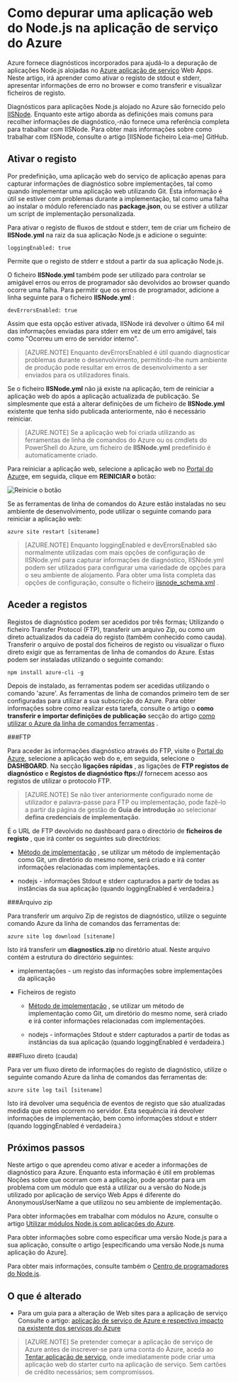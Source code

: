 <properties
    pageTitle="Como depurar uma aplicação web do Node.js na aplicação de serviço do Azure"
    description="Saiba como depurar uma aplicação web do Node.js na aplicação de serviço de Azure."
    tags="azure-portal"
    services="app-service\web"
    documentationCenter="nodejs"
    authors="rmcmurray"
    manager="wpickett"
    editor=""/>

<tags
    ms.service="app-service-web"
    ms.workload="web"
    ms.tgt_pltfrm="na"
    ms.devlang="nodejs"
    ms.topic="article"
    ms.date="08/11/2016"
    ms.author="robmcm"/>

# <a name="how-to-debug-a-nodejs-web-app-in-azure-app-service"></a>Como depurar uma aplicação web do Node.js na aplicação de serviço do Azure

Azure fornece diagnósticos incorporados para ajudá-lo a depuração de aplicações Node.js alojadas no [Azure aplicação de serviço](http://go.microsoft.com/fwlink/?LinkId=529714) Web Apps. Neste artigo, irá aprender como ativar o registo de stdout e stderr, apresentar informações de erro no browser e como transferir e visualizar ficheiros de registo.

Diagnósticos para aplicações Node.js alojado no Azure são fornecido pelo [IISNode]. Enquanto este artigo aborda as definições mais comuns para recolher informações de diagnóstico,-não fornece uma referência completa para trabalhar com IISNode. Para obter mais informações sobre como trabalhar com IISNode, consulte o artigo [IISNode ficheiro Leia-me] GitHub.

<a id="enablelogging"></a>
## <a name="enable-logging"></a>Ativar o registo

Por predefinição, uma aplicação web do serviço de aplicação apenas para capturar informações de diagnóstico sobre implementações, tal como quando implementar uma aplicação web utilizando Git. Esta informação é útil se estiver com problemas durante a implementação, tal como uma falha ao instalar o módulo referenciado nas **package.json**, ou se estiver a utilizar um script de implementação personalizada.

Para ativar o registo de fluxos de stdout e stderr, tem de criar um ficheiro de **IISNode.yml** na raiz da sua aplicação Node.js e adicione o seguinte:

    loggingEnabled: true

Permite que o registo de stderr e stdout a partir da sua aplicação Node.js.

O ficheiro **IISNode.yml** também pode ser utilizado para controlar se amigável erros ou erros de programador são devolvidos ao browser quando ocorre uma falha. Para permitir que os erros de programador, adicione a linha seguinte para o ficheiro **IISNode.yml** :

    devErrorsEnabled: true

Assim que esta opção estiver ativada, IISNode irá devolver o último 64 mil das informações enviadas para stderr em vez de um erro amigável, tais como "Ocorreu um erro de servidor interno".

> [AZURE.NOTE] Enquanto devErrorsEnabled é útil quando diagnosticar problemas durante o desenvolvimento, permitindo-lhe num ambiente de produção pode resultar em erros de desenvolvimento a ser enviados para os utilizadores finais.

Se o ficheiro **IISNode.yml** não já existe na aplicação, tem de reiniciar a aplicação web do após a aplicação actualizada de publicação. Se simplesmente que está a alterar definições de um ficheiro de **IISNode.yml** existente que tenha sido publicada anteriormente, não é necessário reiniciar.

> [AZURE.NOTE] Se a aplicação web foi criada utilizando as ferramentas de linha de comandos do Azure ou os cmdlets do PowerShell do Azure, um ficheiro de **IISNode.yml** predefinido é automaticamente criado.

Para reiniciar a aplicação web, selecione a aplicação web no [Portal do Azure](https://portal.azure.com)e, em seguida, clique em **REINICIAR o** botão:

![Reinicie o botão][restart-button]

Se as ferramentas de linha de comandos do Azure estão instaladas no seu ambiente de desenvolvimento, pode utilizar o seguinte comando para reiniciar a aplicação web:

    azure site restart [sitename]

> [AZURE.NOTE] Enquanto loggingEnabled e devErrorsEnabled são normalmente utilizadas com mais opções de configuração de IISNode.yml para capturar informações de diagnóstico, IISNode.yml podem ser utilizados para configurar uma variedade de opções para o seu ambiente de alojamento. Para obter uma lista completa das opções de configuração, consulte o ficheiro [iisnode_schema.xml](https://github.com/tjanczuk/iisnode/blob/master/src/config/iisnode_schema.xml) .

<a id="viewlogs"></a>
## <a name="accessing-logs"></a>Aceder a registos

Registos de diagnóstico podem ser acedidos por três formas; Utilizando o ficheiro Transfer Protocol (FTP), transferir um arquivo Zip, ou como um direto actualizados da cadeia do registo (também conhecido como cauda). Transferir o arquivo de postal dos ficheiros de registo ou visualizar o fluxo direto exigir que as ferramentas de linha de comandos do Azure. Estas podem ser instaladas utilizando o seguinte comando:

    npm install azure-cli -g

Depois de instalado, as ferramentas podem ser acedidas utilizando o comando 'azure'. As ferramentas de linha de comandos primeiro tem de ser configuradas para utilizar a sua subscrição do Azure. Para obter informações sobre como realizar esta tarefa, consulte o artigo o **como transferir e importar definições de publicação** secção do artigo [como utilizar o Azure da linha de comandos ferramentas](../xplat-cli-connect.md) .

###<a name="ftp"></a>FTP

Para aceder às informações diagnóstico através do FTP, visite o [Portal do Azure](https://portal.azure.com), selecione a aplicação web do e, em seguida, selecione o **DASHBOARD**. Na secção **ligações rápidas** , as ligações de **FTP registos de diagnóstico** e **Registos de diagnóstico ftps://** fornecem acesso aos registos de utilizar o protocolo FTP.

> [AZURE.NOTE] Se não tiver anteriormente configurado nome de utilizador e palavra-passe para FTP ou implementação, pode fazê-lo a partir da página de gestão de **Guia de introdução** ao selecionar **defina credenciais de implementação**.

É o URL de FTP devolvido no dashboard para o directório de **ficheiros de registo** , que irá conter os seguintes sub directórios:

* [Método de implementação](web-sites-deploy.md) , se utilizar um método de implementação como Git, um diretório do mesmo nome, será criado e irá conter informações relacionadas com implementações.

* nodejs - informações Stdout e stderr capturados a partir de todas as instâncias da sua aplicação (quando loggingEnabled é verdadeira.)

###<a name="zip-archive"></a>Arquivo zip

Para transferir um arquivo Zip de registos de diagnóstico, utilize o seguinte comando Azure da linha de comandos das ferramentas de:

    azure site log download [sitename]

Isto irá transferir um **diagnostics.zip** no diretório atual. Neste arquivo contém a estrutura do directório seguintes:

* implementações - um registo das informações sobre implementações da aplicação

* Ficheiros de registo

    * [Método de implementação](web-sites-deploy.md) , se utilizar um método de implementação como Git, um diretório do mesmo nome, será criado e irá conter informações relacionadas com implementações.

    * nodejs - informações Stdout e stderr capturados a partir de todas as instâncias da sua aplicação (quando loggingEnabled é verdadeira.)

###<a name="live-stream-tail"></a>Fluxo direto (cauda)

Para ver um fluxo direto de informações do registo de diagnóstico, utilize o seguinte comando Azure da linha de comandos das ferramentas de:

    azure site log tail [sitename]

Isto irá devolver uma sequência de eventos de registo que são atualizadas medida que estes ocorrem no servidor. Esta sequência irá devolver informações de implementação, bem como informações stdout e stderr (quando loggingEnabled é verdadeira.)

<a id="nextsteps"></a>
## <a name="next-steps"></a>Próximos passos

Neste artigo o que aprendeu como ativar e aceder a informações de diagnóstico para Azure. Enquanto esta informação é útil em problemas Noções sobre que ocorram com a aplicação, pode apontar para um problema com um módulo que está a utilizar ou a versão do Node.js utilizado por aplicação de serviço Web Apps é diferente do AnonymousUserName a que utilizou no seu ambiente de implementação.

Para obter informações em trabalhar com módulos no Azure, consulte o artigo [Utilizar módulos Node.js com aplicações do Azure](../nodejs-use-node-modules-azure-apps.md).

Para obter informações sobre como especificar uma versão Node.js para a sua aplicação, consulte o artigo [especificando uma versão Node.js numa aplicação do Azure].

Para obter mais informações, consulte também o [Centro de programadores do Node.js](/develop/nodejs/).

## <a name="whats-changed"></a>O que é alterado
* Para um guia para a alteração de Web sites para a aplicação de serviço Consulte o artigo: [aplicação de serviço de Azure e respectivo impacto na existente dos serviços do Azure](http://go.microsoft.com/fwlink/?LinkId=529714)

>[AZURE.NOTE] Se pretender começar a aplicação de serviço de Azure antes de inscrever-se para uma conta do Azure, aceda ao [Tentar aplicação de serviço](http://go.microsoft.com/fwlink/?LinkId=523751), onde imediatamente pode criar uma aplicação web do starter curto na aplicação de serviço. Sem cartões de crédito necessários; sem compromissos.

[IISNode]: https://github.com/tjanczuk/iisnode
[Leia-me do IISNode]: https://github.com/tjanczuk/iisnode#readme
[How to Use The Azure Command-Line Interface]: ../xplat-cli-install.md
[Using Node.js Modules with Azure Applications]: ../nodejs-use-node-modules-azure-apps.md
[Especificar uma versão Node.js numa aplicação do Azure]: ../nodejs-specify-node-version-azure-apps.md

[restart-button]: ./media/web-sites-nodejs-debug/restartbutton.png
 
